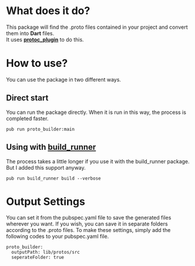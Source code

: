 # What does it do?
This package will find the .proto files contained in your project and convert them into **Dart** files. <br/>
It uses [**protoc_plugin**](https://github.com/dart-lang/protobuf/tree/master/protoc_plugin) to do this.

# How to use?
You can use the package in two different ways.


Direct start
------------
You can run the package directly. When it is run in this way, the process is completed faster.

`pub run proto_builder:main`

Using with [build_runner](https://github.com/dart-lang/build/tree/master/build_runner)
-----------------------
The process takes a little longer if you use it with the build_runner package. But I added this support anyway.

`pub run build_runner build --verbose`

# Output Settings

You can set it from the pubspec.yaml file to save the generated files wherever you want.
If you wish, you can save it in separate folders according to the .proto files.
To make these settings, simply add the following codes to your pubspec.yaml file.

```
proto_builder:
  outputPath: lib/protos/src
  seperateFolder: true
```
